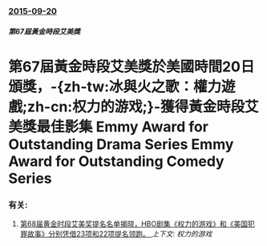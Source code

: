 ### [2015-09-20](/news/2015/09/20/index.md)

##### 第67屆黃金時段艾美獎
# 第67屆黃金時段艾美獎於美國時間20日頒獎，-{zh-tw:冰與火之歌：權力遊戲;zh-cn:权力的游戏;}-獲得黃金時段艾美獎最佳影集 Emmy Award for Outstanding Drama Series Emmy Award for Outstanding Comedy Series




### 有关:

1. [第68届黄金时段艾美奖提名名单揭晓，HBO剧集《权力的游戏》和《美国犯罪故事》分别凭借23项和22项提名领跑。 ](/news/2016/07/13/第68届黄金时段艾美奖提名名单揭晓-HBO剧集-权力的游戏-和-美国犯罪故事-分别凭借23项和22项提名领跑.md) _上下文: 权力的游戏_
